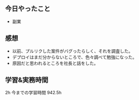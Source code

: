 ## 今日やったこと

- 副業

## 感想

- 以前、プルリクした案件がバグったらしく、それを調査した。
- デプロイはまだ分からないところで、色々調べて勉強になった。
- 原因だと思われるところを社長と話をした。

## 学習&実務時間

2h
今までの学習時間 942.5h
